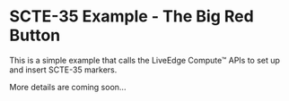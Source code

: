 # SCTE-35 Example - The Big Red Button

This is a simple example that calls the LiveEdge Compute&trade; APIs to set up and insert SCTE-35 markers. 

More details are coming soon...